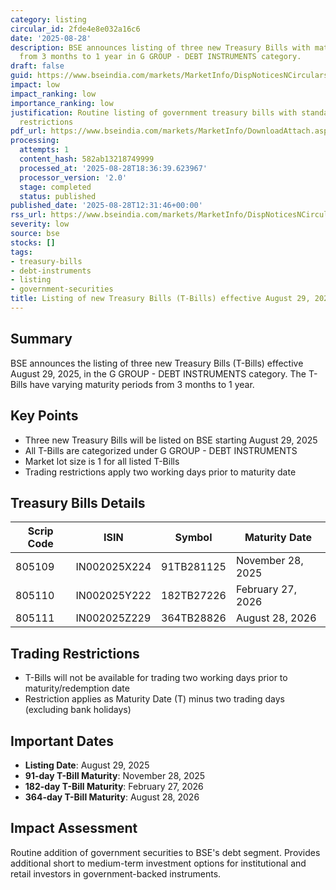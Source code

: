 ```yaml
---
category: listing
circular_id: 2fde4e8e032a16c6
date: '2025-08-28'
description: BSE announces listing of three new Treasury Bills with maturities ranging
  from 3 months to 1 year in G GROUP - DEBT INSTRUMENTS category.
draft: false
guid: https://www.bseindia.com/markets/MarketInfo/DispNoticesNCirculars.aspx?Noticeid={2FA8BD52-8E95-4086-B3B0-84E6F369E39D}&noticeno=20250828-27&dt=08/28/2025&icount=27&totcount=59&flag=0
impact: low
impact_ranking: low
importance_ranking: low
justification: Routine listing of government treasury bills with standard trading
  restrictions
pdf_url: https://www.bseindia.com/markets/MarketInfo/DownloadAttach.aspx?id=20250828-27&attachedId=
processing:
  attempts: 1
  content_hash: 582ab13218749999
  processed_at: '2025-08-28T18:36:39.623967'
  processor_version: '2.0'
  stage: completed
  status: published
published_date: '2025-08-28T12:31:46+00:00'
rss_url: https://www.bseindia.com/markets/MarketInfo/DispNoticesNCirculars.aspx?Noticeid={2FA8BD52-8E95-4086-B3B0-84E6F369E39D}&noticeno=20250828-27&dt=08/28/2025&icount=27&totcount=59&flag=0
severity: low
source: bse
stocks: []
tags:
- treasury-bills
- debt-instruments
- listing
- government-securities
title: Listing of new Treasury Bills (T-Bills) effective August 29, 2025
---
```


## Summary

BSE announces the listing of three new Treasury Bills (T-Bills) effective August 29, 2025, in the G GROUP - DEBT INSTRUMENTS category. The T-Bills have varying maturity periods from 3 months to 1 year.

## Key Points

- Three new Treasury Bills will be listed on BSE starting August 29, 2025
- All T-Bills are categorized under G GROUP - DEBT INSTRUMENTS
- Market lot size is 1 for all listed T-Bills
- Trading restrictions apply two working days prior to maturity date

## Treasury Bills Details

| Scrip Code | ISIN | Symbol | Maturity Date |
|------------|------|--------|--------------|
| 805109 | IN002025X224 | 91TB281125 | November 28, 2025 |
| 805110 | IN002025Y222 | 182TB27226 | February 27, 2026 |
| 805111 | IN002025Z229 | 364TB28826 | August 28, 2026 |

## Trading Restrictions

- T-Bills will not be available for trading two working days prior to maturity/redemption date
- Restriction applies as Maturity Date (T) minus two trading days (excluding bank holidays)

## Important Dates

- **Listing Date**: August 29, 2025
- **91-day T-Bill Maturity**: November 28, 2025
- **182-day T-Bill Maturity**: February 27, 2026
- **364-day T-Bill Maturity**: August 28, 2026

## Impact Assessment

Routine addition of government securities to BSE's debt segment. Provides additional short to medium-term investment options for institutional and retail investors in government-backed instruments.